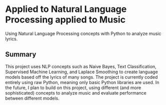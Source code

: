 # Applied to Natural Language Processing applied to Music

Using Natural Language Processing concepts with Python to analyze music lyrics.

## Summary

This project uses NLP concepts such as Naive Bayes, Text Classification, Supervised Machine Learning, and Laplace Smoothing to create language models based off the lyrics of many songs. The project is currently coded entirely using raw Python, meaning only basic Python libraries are used. In the future, I plan to build on this project, using different (and more sophisticated) concepts to analyze music and evaluate performance between different models.
